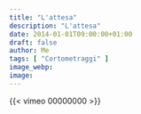 ```yaml
---
title: "L'attesa"
description: "L'attesa"
date: 2014-01-01T09:00:00+01:00
draft: false
author: Me
tags: [ "Cortometraggi" ]
image_webp:
image:
---
```


{{< vimeo 00000000 >}}
